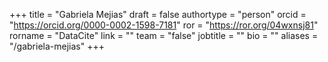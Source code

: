 +++ 
title = "Gabriela Mejias" 
draft = false
authortype = "person"
orcid =  "https://orcid.org/0000-0002-1598-7181"
ror = "https://ror.org/04wxnsj81"
rorname = "DataCite"
link = ""
team = "false"
jobtitle = ""
bio = ""
aliases = "/gabriela-mejias"
+++ 



